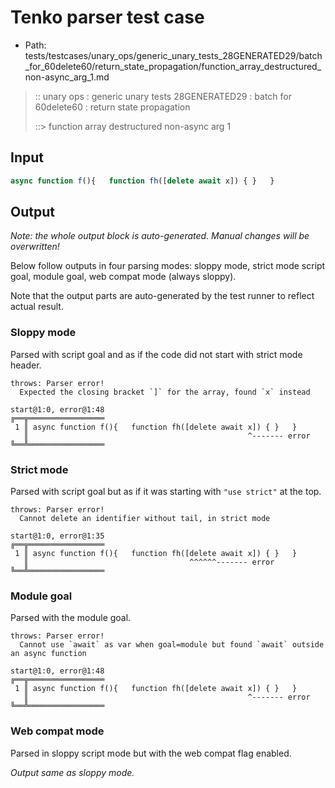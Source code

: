 # Tenko parser test case

- Path: tests/testcases/unary_ops/generic_unary_tests_28GENERATED29/batch_for_60delete60/return_state_propagation/function_array_destructured_non-async_arg_1.md

> :: unary ops : generic unary tests 28GENERATED29 : batch for 60delete60 : return state propagation
>
> ::> function array destructured non-async arg 1

## Input

`````js
async function f(){   function fh([delete await x]) { }   }
`````

## Output

_Note: the whole output block is auto-generated. Manual changes will be overwritten!_

Below follow outputs in four parsing modes: sloppy mode, strict mode script goal, module goal, web compat mode (always sloppy).

Note that the output parts are auto-generated by the test runner to reflect actual result.

### Sloppy mode

Parsed with script goal and as if the code did not start with strict mode header.

`````
throws: Parser error!
  Expected the closing bracket `]` for the array, found `x` instead

start@1:0, error@1:48
╔══╦═════════════════
 1 ║ async function f(){   function fh([delete await x]) { }   }
   ║                                                 ^------- error
╚══╩═════════════════

`````

### Strict mode

Parsed with script goal but as if it was starting with `"use strict"` at the top.

`````
throws: Parser error!
  Cannot delete an identifier without tail, in strict mode

start@1:0, error@1:35
╔══╦═════════════════
 1 ║ async function f(){   function fh([delete await x]) { }   }
   ║                                    ^^^^^^------- error
╚══╩═════════════════

`````


### Module goal

Parsed with the module goal.

`````
throws: Parser error!
  Cannot use `await` as var when goal=module but found `await` outside an async function

start@1:0, error@1:48
╔══╦═════════════════
 1 ║ async function f(){   function fh([delete await x]) { }   }
   ║                                                 ^------- error
╚══╩═════════════════

`````


### Web compat mode

Parsed in sloppy script mode but with the web compat flag enabled.

_Output same as sloppy mode._
